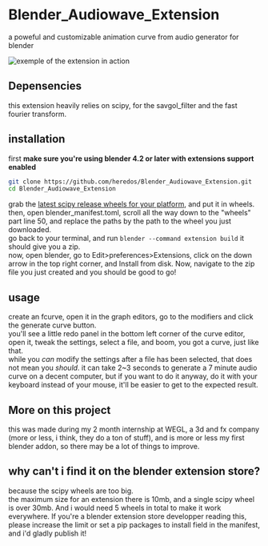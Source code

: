 # Blender_Audiowave_Extension
a poweful and customizable animation curve from audio generator for blender

![exemple of the extension in action](https://heredos.net/3DPortfolio/audiowave.png)

## Depensencies
this extension heavily relies on scipy, for the savgol_filter and the fast fourier transform.

## installation
first **make sure you're using blender 4.2 or later with extensions support enabled**
```bash
git clone https://github.com/heredos/Blender_Audiowave_Extension.git
cd Blender_Audiowave_Extension
```
grab the [latest scipy release wheels for your platform](https://github.com/scipy/scipy/releases), and put it in wheels.  
then, open blender_manifest.toml, scroll all the way down to the "wheels" part line 50, and replace the paths by the path to the wheel you just downloaded.  
go back to your terminal, and run `blender --command extension build`
it should give you a zip.  
now, open blender, go to Edit>preferences>Extensions, click on the down arrow in the top right corner, and Install from disk. Now, navigate to the zip file you just created and you should be good to go!  

## usage
create an fcurve, open it in the graph editors, go to the modifiers and click the generate curve button.  
you'll see a little redo panel in the bottom left corner of the curve editor, open it, tweak the settings, select a file, and boom, you got a curve, just like that.  
while you *can* modify the settings after a file has been selected, that does not mean you *should*. it can take 2~3 seconds to generate a 7 minute audio curve on a decent computer, but if you want to do it anyway, do it with your keyboard instead of your mouse, it'll be easier to get to the expected result.

## More on this project
this was made during my 2 month internship at WEGL, a 3d and fx company (more or less, i think, they do a ton of stuff), and is more or less my first blender addon, so there may be a lot of things to improve.  

## why can't i find it on the blender extension store?
because the scipy wheels are too big.  
the maximum size for an extension there is 10mb, and a single scipy wheel is over 30mb. And i would need 5 wheels in total to make it work everywhere. If you're a blender extension store developper reading this, please increase the limit or set a pip packages to install field in the manifest, and i'd gladly publish it!
